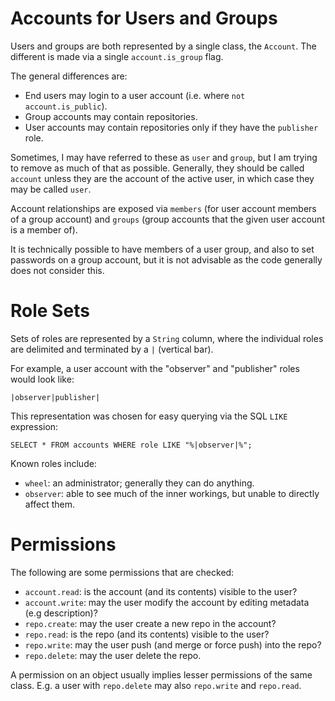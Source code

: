 
Accounts for Users and Groups
=============================

Users and groups are both represented by a single class, the `Account`. The different is made via a single `account.is_group` flag.

The general differences are:
    
- End users may login to a user account (i.e. where `not account.is_public`).
- Group accounts may contain repositories.
- User accounts may contain repositories only if they have the `publisher` role.

Sometimes, I may have referred to these as `user` and `group`, but I am trying to remove as much of that as possible. Generally, they should be called `account` unless they are the account of the active user, in which case they may be called `user`.

Account relationships are exposed via `members` (for user account members of a group account) and `groups` (group accounts that the given user account is a member of).

It is technically possible to have members of a user group, and also to set passwords on a group account, but it is not advisable as the code generally does not consider this.


Role Sets
=========

Sets of roles are represented by a `String` column, where the individual roles are delimited and terminated by a `|` (vertical bar).

For example, a user account with the "observer" and "publisher" roles would look like:

    |observer|publisher|

This representation was chosen for easy querying via the SQL `LIKE` expression:

    SELECT * FROM accounts WHERE role LIKE "%|observer|%";

Known roles include:

- `wheel`: an administrator; generally they can do anything.
- `observer`: able to see much of the inner workings, but unable to directly affect them.


Permissions
===========

The following are some permissions that are checked:

- `account.read`: is the account (and its contents) visible to the user?
- `account.write`: may the user modify the account by editing metadata (e.g description)?
- `repo.create`: may the user create a new repo in the account?
- `repo.read`: is the repo (and its contents) visible to the user?
- `repo.write`: may the user push (and merge or force push) into the repo?
- `repo.delete`: may the user delete the repo.

A permission on an object usually implies lesser permissions of the same class. E.g. a user with `repo.delete` may also `repo.write` and `repo.read`.

